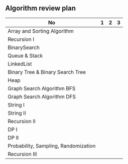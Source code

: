 ## Algorithm review plan

| No                                   | 1   | 2   | 3   |
| ------------------------------------ | --- | --- | --- |
| Array and Sorting Algorithm          |     |
| Recursion I                          |     |     |     |
| BinarySearch                         |     |     |     |
| Queue & Stack                        |     |     |     |
| LinkedList                           |     |     |     |
| Binary Tree & Binary Search Tree     |     |     |     |
| Heap                                 |     |     |     |
| Graph Search Algorithm BFS           |     |     |     |
| Graph Search Algorithm DFS           |     |     |     |
| String I                             |     |     |     |
| String II                            |     |     |     |
| Recursion II                         |     |     |     |
| DP I                                 |     |     |     |
| DP II                                |     |     |     |
| Probability, Sampling, Randomization |     |     |     |
| Recursion III                        |     |     |     |
